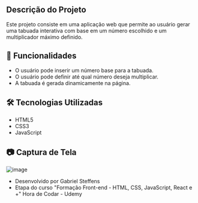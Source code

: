 ## Descrição do Projeto
Este projeto consiste em uma aplicação web que permite ao usuário gerar uma tabuada interativa com base em um número escolhido e um multiplicador máximo definido.

## 🚀 Funcionalidades
- O usuário pode inserir um número base para a tabuada.
- O usuário pode definir até qual número deseja multiplicar.
- A tabuada é gerada dinamicamente na página.

## 🛠️ Tecnologias Utilizadas
- HTML5
- CSS3
- JavaScript

## 📷 Captura de Tela
![image](https://github.com/user-attachments/assets/b56c08b6-3cc1-46a5-b38b-40ff3cec21cb)

- Desenvolvido por Gabriel Steffens
- Etapa do curso "Formação Front-end - HTML, CSS, JavaScript, React e +" Hora de Codar - Udemy


